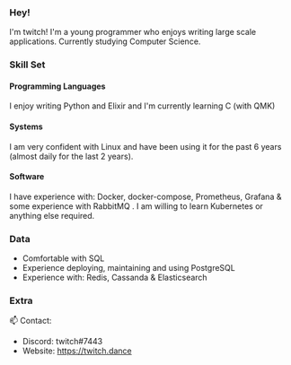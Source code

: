 ### Hey!
I'm twitch! I'm a young programmer who enjoys writing large scale applications. Currently studying Computer Science.

### Skill Set

#### Programming Languages 
I enjoy writing Python and Elixir and I'm currently learning C (with QMK)

#### Systems 
I am very confident with Linux and have been using it for the past 6 years (almost daily for the last 2 years).

#### Software
I have experience with: Docker, docker-compose, Prometheus, Grafana & some experience with RabbitMQ . I am willing to learn Kubernetes or anything else required.

### Data
- Comfortable with SQL
- Experience deploying, maintaining and using PostgreSQL 
- Experience with: Redis, Cassanda & Elasticsearch

### Extra 
📫 Contact:
 - Discord: twitch#7443
 - Website: https://twitch.dance
